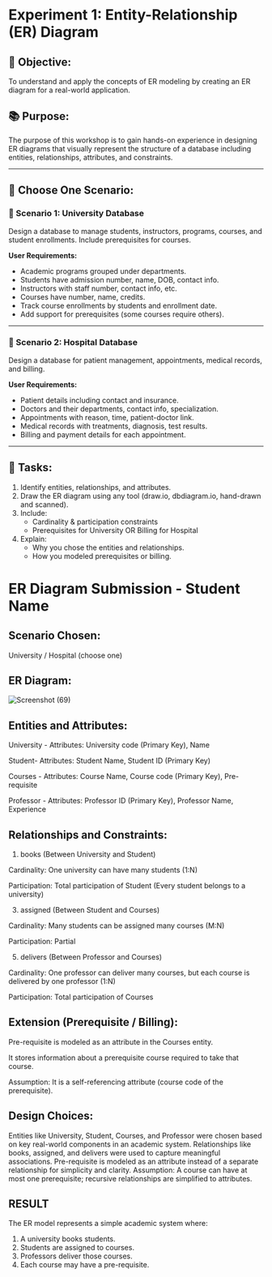 # Experiment 1: Entity-Relationship (ER) Diagram

## 🎯 Objective:
To understand and apply the concepts of ER modeling by creating an ER diagram for a real-world application.

## 📚 Purpose:
The purpose of this workshop is to gain hands-on experience in designing ER diagrams that visually represent the structure of a database including entities, relationships, attributes, and constraints.

---

## 🧪 Choose One Scenario:

### 🔹 Scenario 1: University Database
Design a database to manage students, instructors, programs, courses, and student enrollments. Include prerequisites for courses.

**User Requirements:**
- Academic programs grouped under departments.
- Students have admission number, name, DOB, contact info.
- Instructors with staff number, contact info, etc.
- Courses have number, name, credits.
- Track course enrollments by students and enrollment date.
- Add support for prerequisites (some courses require others).

---

### 🔹 Scenario 2: Hospital Database
Design a database for patient management, appointments, medical records, and billing.

**User Requirements:**
- Patient details including contact and insurance.
- Doctors and their departments, contact info, specialization.
- Appointments with reason, time, patient-doctor link.
- Medical records with treatments, diagnosis, test results.
- Billing and payment details for each appointment.

---

## 📝 Tasks:
1. Identify entities, relationships, and attributes.
2. Draw the ER diagram using any tool (draw.io, dbdiagram.io, hand-drawn and scanned).
3. Include:
   - Cardinality & participation constraints
   - Prerequisites for University OR Billing for Hospital
4. Explain:
   - Why you chose the entities and relationships.
   - How you modeled prerequisites or billing.

# ER Diagram Submission - Student Name

## Scenario Chosen:
University / Hospital (choose one)

## ER Diagram:
![Screenshot (69)](https://github.com/user-attachments/assets/087ed14f-fc84-434f-823e-174b3ec856e8)

## Entities and Attributes:
University - Attributes: University code (Primary Key), Name

Student- Attributes: Student Name, Student ID (Primary Key)

Courses - Attributes: Course Name, Course code (Primary Key), Pre-requisite

Professor - Attributes: Professor ID (Primary Key), Professor Name, Experience

## Relationships and Constraints:
1. books (Between University and Student)
   
Cardinality: One university can have many students (1:N)

Participation: Total participation of Student (Every student belongs to a university)

3. assigned (Between Student and Courses)
   
Cardinality: Many students can be assigned many courses (M:N)

Participation: Partial

5. delivers (Between Professor and Courses)
   
Cardinality: One professor can deliver many courses, but each course is delivered by one professor (1:N)

Participation: Total participation of Courses

## Extension (Prerequisite / Billing):
Pre-requisite is modeled as an attribute in the Courses entity.

It stores information about a prerequisite course required to take that course.

Assumption: It is a self-referencing attribute (course code of the prerequisite).

## Design Choices:
Entities like University, Student, Courses, and Professor were chosen based on key real-world components in an academic system.
Relationships like books, assigned, and delivers were used to capture meaningful associations.
Pre-requisite is modeled as an attribute instead of a separate relationship for simplicity and clarity.
Assumption: A course can have at most one prerequisite; recursive relationships are simplified to attributes.

## RESULT
The ER model represents a simple academic system where:
1. A university books students.
2. Students are assigned to courses.
3. Professors deliver those courses.
4. Each course may have a pre-requisite.
